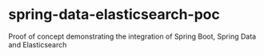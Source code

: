 # spring-data-elasticsearch-poc
Proof of concept demonstrating the integration of Spring Boot, Spring Data and Elasticsearch
